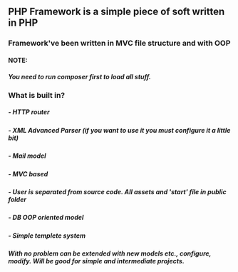## PHP Framework is a simple piece of soft written in PHP

### Framework've been written in MVC file structure and with OOP


#### NOTE:
##### You need to run composer first to load all stuff.

### What is built in?

##### - HTTP router
##### - XML Advanced Parser (if you want to use it you must configure it a little bit)
##### - Mail model
##### - MVC based
##### - User is separated from source code. All assets and 'start' file in public folder
##### - DB OOP oriented model
##### - Simple templete system

##### With no problem can be extended with new models etc., configure, modify. Will be good for simple and intermediate projects.
